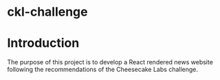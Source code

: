 # ckl-challenge

# Introduction
The purpose of this project is to develop a React rendered news website following the recommendations of the Cheesecake Labs challenge.
